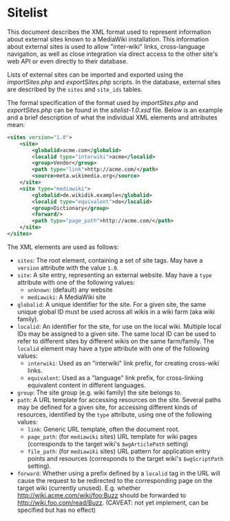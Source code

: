 Sitelist
========

This document describes the XML format used to represent information about external sites known to a MediaWiki installation. This information about external sites is used to allow "inter-wiki" links, cross-language navigation, as well as close integration via direct access to the other site's web API or even directly to their database.

Lists of external sites can be imported and exported using the *importSites.php* and *exportSites.php* scripts. In the database, external sites are described by the `sites` and `site_ids` tables.

The formal specification of the format used by *importSites.php* and *exportSites.php* can be found in the *sitelist-1.0.xsd* file. Below is an example and a brief description of what the individual XML elements and attributes mean:

```xml
<sites version="1.0">
	<site>
		<globalid>acme.com</globalid>
		<localid type="interwiki">acme</localid>
		<group>Vendor</group>
		<path type="link">http://acme.com/</path>
		<source>meta.wikimedia.org</source>
	</site>
	<site type="mediawiki">
		<globalid>de.wikidik.example</globalid>
		<localid type="equivalent">de</localid>
		<group>Dictionary</group>
		<forward/>
		<path type="page_path">http://acme.com/</path>
	</site>
</sites>
```


The XML elements are used as follows:

- `sites`: The root element, containing a set of site tags. May have a `version` attribute with the value `1.0`.
- `site`: A site entry, representing an external website. May have a `type` attribute with one of the following values:
  + `unknown`: (default) any website
  + `mediawiki`: A MediaWiki site
- `globalid`: A unique identifier for the site. For a given site, the same unique global ID must be used across all wikis in a wiki farm (aka wiki family).
- `localid`: An identifier for the site, for use on the local wiki. Multiple local IDs may be assigned to a given site. The same local ID can be used to refer to different sites by different wikis on the same farm/family. The `localid` element may have a type attribute with one of the following values:
  + `interwiki`: Used as an "interwiki" link prefix, for creating cross-wiki links.
  + `equivalent`: Used as a "language" link prefix, for cross-linking equivalent content in different languages.
- `group`: The site group (e.g. wiki family) the site belongs to.
- `path`: A URL template for accessing resources on the site. Several paths may be defined for a given site, for accessing different kinds of resources, identified by the `type` attribute, using one of the following values:
  + `link`: Generic URL template, often the document root.
  + `page_path`: (for `mediawiki` sites) URL template for wiki pages (corresponds to the target wiki's `$wgArticlePath` setting)
  + `file_path`: (for `mediawiki` sites) URL pattern for application entry points and resources (corresponds to the target wiki's `$wgScriptPath` setting).
- `forward`: Whether using a prefix defined by a `localid` tag in the URL will cause the request to be redirected to the corresponding page on the target wiki (currently unused). E.g. whether <http://wiki.acme.com/wiki/foo:Buzz> should be forwarded to <http://wiki.foo.com/read/Buzz>. (CAVEAT: not yet implement, can be specified but has no effect)
